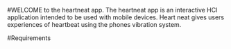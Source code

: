 #WELCOME to the heartneat app.
The heartneat app is an interactive HCI application intended to be used with mobile devices. Heart neat gives users experiences of heartbeat using the phones vibration system.

#Requirements
